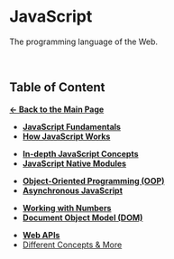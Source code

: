 # JavaScript

The programming language of the Web.

<br>

## Table of Content

[**&larr; Back to the Main Page**](./../README.md)

<div></div>

- [**JavaScript Fundamentals**](./intro/README.md)
- [**How JavaScript Works**](./how-js-works/README.md)

<div></div>

- [**In-depth JavaScript Concepts**](./in-depth/README.md)
- [**JavaScript Native Modules**](./folder/modules.md)

<div></div>

- [**Object-Oriented Programming (OOP)**](./oop/README.md)
- [**Asynchronous JavaScript**](./async/README.md)

<div></div>

- [**Working with Numbers**](./numbers/README.md)
- [**Document Object Model (DOM)**](./dom/README.md)

<div></div>

- [**Web APIs**](./apis/README.md)
- [Different Concepts & More](./more/README.md)

<div></div>

<br>
